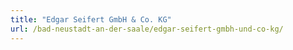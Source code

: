 ```yaml
---
title: "Edgar Seifert GmbH & Co. KG"
url: /bad-neustadt-an-der-saale/edgar-seifert-gmbh-und-co-kg/
---
```

